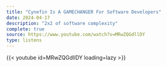```yaml
---
title: "Cynefin Is A GAMECHANGER For Software Developers"
date: 2024-04-17
description: "2x2 of software complexity"
complete: true
source: https://www.youtube.com/watch?v=MRwZQGdllDY
type: listens
---
```


{{< youtube id=MRwZQGdllDY loading=lazy >}}

